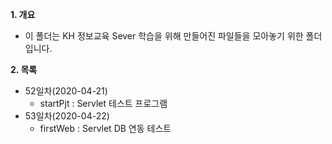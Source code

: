 **1. 개요**
- 이 폴더는 KH 정보교육 Sever 학습을 위해 만들어진 파일들을 모아놓기 위한 폴더입니다.

**2. 목록**
- 52일차(2020-04-21)
  - startPjt : Servlet 테스트 프로그램
- 53일차(2020-04-22)
  - firstWeb : Servlet DB 연동 테스트 
